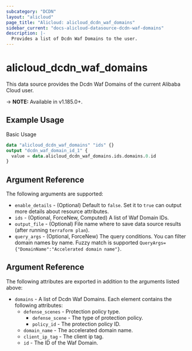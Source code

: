 ```yaml
---
subcategory: "DCDN"
layout: "alicloud"
page_title: "Alicloud: alicloud_dcdn_waf_domains"
sidebar_current: "docs-alicloud-datasource-dcdn-waf-domains"
description: |-
  Provides a list of Dcdn Waf Domains to the user.
---
```


# alicloud\_dcdn\_waf\_domains

This data source provides the Dcdn Waf Domains of the current Alibaba Cloud user.

-> **NOTE:** Available in v1.185.0+.

## Example Usage

Basic Usage

```terraform
data "alicloud_dcdn_waf_domains" "ids" {}
output "dcdn_waf_domain_id_1" {
  value = data.alicloud_dcdn_waf_domains.ids.domains.0.id
}
```

## Argument Reference

The following arguments are supported:

* `enable_details` - (Optional) Default to `false`. Set it to `true` can output more details about resource attributes.
* `ids` - (Optional, ForceNew, Computed)  A list of Waf Domain IDs.
* `output_file` - (Optional) File name where to save data source results (after running `terraform plan`).
* `query_args` - (Optional, ForceNew) The query conditions. You can filter domain names by name. Fuzzy match is supported `QueryArgs={"DomainName":"Accelerated domain name"}`.

## Argument Reference

The following attributes are exported in addition to the arguments listed above:

* `domains` - A list of Dcdn Waf Domains. Each element contains the following attributes:
  * `defense_scenes` - Protection policy type.
    * `defense_scene` - The type of protection policy.
    * `policy_id` - The protection policy ID.
  * `domain_name` - The accelerated domain name.
  * `client_ip_tag` - The client ip tag.
  * `id` - The ID of the Waf Domain.